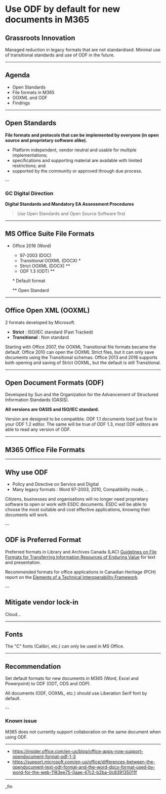 <!--markdownlint-disable MD033-->

# Use ODF by default for new documents in M365

## Grassroots Innovation

Managed reduction in legacy formats that are not standardised.
Minimal use of transitional standards and use of ODF in the future.

---

## Agenda

- Open Standards
- File formats in M365
- OOXML and ODF
- Findings

---

## Open Standards

**File formats and protocols that can be implemented by everyone (in open source and proprietary software alike).**

- Platform independent, vendor neutral and usable for multiple implementations;
- specifications and supporting material are available with limited restrictions; and
- supported by the community or approved through due process.

--

### GC Digital Direction

**Digital Standards and Mandatory EA Assessment Procedures**

> Use Open Standards and Open Source Software first

---

## MS Office Suite File Formats

- Office 2016 (Word)
  - 97-2003 (DOC)
  - Transitional OOXML (DOCX) *
  - Strict OOXML (DOCX) **
  - ODF 1.3 (ODT) **

  \* Default format

  \** Open Standard

---

## Office Open XML (OOXML)

2 formats developed by Microsoft.

- **Strict** : ISO/IEC standard (Fast Tracked)
- **Transitional** : Non standard

Starting with Office 2007, the OOXML Transitional file formats became the default.
Office 2010 can open the OOXML Strict files, but it can only save documents using the Transitional schemas.
Office 2013 and 2016 supports both opening and saving of Strict OOXML, but the default is still Transitional.

---

## Open Document Formats (ODF)

Developed by Sun and the Organization for the Advancement of Structured Information Standards (OASIS).

**All versions are OASIS and ISO/IEC standard.**

Version are designed to be compatible.
ODF 1.1 documents load just fine in your ODF 1.2 editor.
The same will be true of ODF 1.3, most ODF editors are able to read any version of ODF.

---

## M365 Office File Formats



---

## Why use ODF

- Policy and Directive on Service and Digital
- Many legacy formats : Word 97-2003, 2010, Compatibility mode, ..

Citizens, businesses and organisations will no longer need proprietary software to open or work with ESDC documents.
ESDC will be able to choose the most suitable and cost effective applications, knowing their documents will work.

--

## ODF is Preferred Format

Preferred formats in Library and Archives Canada (LAC) [Guidelines on File Formats for Transferring Information Resources of Enduring Value](https://www.bac-lac.gc.ca/eng/services/government-information-resources/guidelines/Pages/guidelines-file-formats-transferring-information-resources-enduring-value.aspx) for text and presentation.

Recommended formats for office applications in Canadian Heritage (PCH) report on the [Elements of a Technical Interoperability Framework](https://wiki.gccollab.ca/Elements_of_a_Technical_Interoperability_Framework_for_Canadian_Heritage).

--

## Mitigate vendor lock-in

Cloud...

---

## Fonts

The "C" fonts (Calibri, etc.) can only be used in MS Office.

---

## Recommendation

Set default formats for new documents in M365 (Word, Excel and Powerpoint) to ODF (ODT, ODS and ODP).

All documents (ODF, OOXML, etc.) should use Liberation Serif font by default.

--

### Known issue

M365 does not currently support collaboration on the same document when using ODF.

---

- https://insider.office.com/en-us/blog/office-apps-now-support-opendocument-format-odf-1-3
- https://support.microsoft.com/en-us/office/differences-between-the-opendocument-text-odt-format-and-the-word-docx-format-used-by-word-for-the-web-1183ee75-0aae-47c2-b2ba-0c839135011f

---

_fin